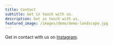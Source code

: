 ```yaml
---
title: Contact
subtitle: Get in touch with us.
description: Get in touch with us.
featured_image: /images/demo/demo-landscape.jpg
---
```


Get in contact with us on [Instagram](https://www.instagram.com/cheltbmx/).